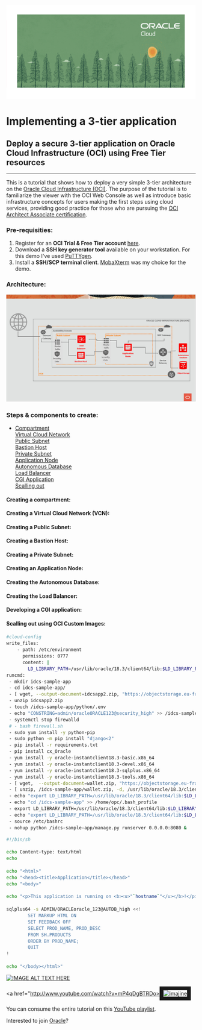 
![images](/images/banner.png)

# Implementing a 3-tier application
## Deploy a secure 3-tier application on Oracle Cloud Infrastructure (OCI) using Free Tier resources
---  
This is a tutorial that shows how to deploy a very simple 3-tier architecture on the [Oracle Cloud Infrastructure (OCI)][oci]. 
The purpose of the tutorial is to familiarize the viewer with the OCI Web Console as well as introduce basic infrastructure concepts for users making the first steps using cloud services, providing good practice for those who are pursuing the [OCI Architect Associate certification][cert]. 

### Pre-requisities:
   1. Register for an **OCI Trial & Free Tier account** [here][free].
   2. Download a **SSH key generator tool** available on your workstation. For this demo I've used [PuTTYgen][puttygen]. 
   3. Install a **SSH/SCP terminal client**. [MobaXterm][moba] was my choice for the demo. 

### Architecture:  
![images](/images/arch.png)

### Steps & components to create:  
  * [Compartment](#creating-a-compartment)  
   [Virtual Cloud Network](#creating-a-virtual-cloud-network-vcn)  
   [Public Subnet]()  
   [Bastion Host]()  
   [Private Subnet]()  
   [Application Node]()  
   [Autonomous Database]()  
   [Load Balancer]()  
   [CGI Application]()  
   [Scalling out]()  



#### Creating a compartment:  
#### Creating a Virtual Cloud Network (VCN):  
#### Creating a Public Subnet:  
#### Creating a Bastion Host:  
#### Creating a Private Subnet:  
#### Creating an Application Node:  
#### Creating the Autonomous Database:
#### Creating the Load Balancer:
#### Developing a CGI application:  
#### Scalling out using OCI Custom Images:


```bash
#cloud-config
write_files:
    - path: /etc/environment
      permissions: 0777
      content: |
        LD_LIBRARY_PATH=/usr/lib/oracle/18.3/client64/lib:$LD_LIBRARY_PATH
runcmd:
 - mkdir idcs-sample-app
 - cd idcs-sample-app/
 - [ wget, --output-document=idcsapp2.zip, "https://objectstorage.eu-frankfurt-1.oraclecloud.com/p/YCbO7RYzKscSU5uOemIGon9SOiz948NMzzO_3BV2sN4/n/frvly4ywct1p/b/security/o/idcsapp2.zip"]
 - unzip idcsapp2.zip
 - touch /idcs-sample-app/python/.env
 - echo "CONSTRING=admin/oracleORACLE123@security_high" >> /idcs-sample-app/python/.env
 - systemctl stop firewalld
 # - bash firewall.sh
 - sudo yum install -y python-pip
 - sudo python -m pip install "django<2"
 - pip install -r requirements.txt
 - pip install cx_Oracle
 - yum install -y oracle-instantclient18.3-basic.x86_64 
 - yum install -y oracle-instantclient18.3-devel.x86_64 
 - yum install -y oracle-instantclient18.3-sqlplus.x86_64
 - yum install -y oracle-instantclient18.3-tools.x86_64
 - [ wget,  --output-document=wallet.zip, "https://objectstorage.eu-frankfurt-1.oraclecloud.com/p/bEIRP-U7NiU1KgCWWPvm8JoE-sRnTZ1gLvnIAccYxCo/n/frvly4ywct1p/b/security/o/Wallet_security_3.zip", -P, /usr/lib/oracle/18.3/client64/lib/network/admin]
 - [ unzip, /idcs-sample-app/wallet.zip, -d, /usr/lib/oracle/18.3/client64/lib/network/admin/]
 - echo "export LD_LIBRARY_PATH=/usr/lib/oracle/18.3/client64/lib:$LD_LIBRARY_PATH" >>/home/opc/.bash_profile
 - echo "cd /idcs-sample-app" >> /home/opc/.bash_profile
 - export LD_LIBRARY_PATH=/usr/lib/oracle/18.3/client64/lib:$LD_LIBRARY_PATH
 - echo "export LD_LIBRARY_PATH=/usr/lib/oracle/18.3/client64/lib:$LD_LIBRARY_PATH" >>/etc/bashrc
 - source /etc/bashrc
 - nohup python /idcs-sample-app/manage.py runserver 0.0.0.0:8080 &
```

```bash
#!/bin/sh

echo Content-type: text/html
echo

echo "<html>"
echo "<head><title>Application</title></head>"
echo "<body>"

echo "<p>This application is running on <b><u>"`hostname`"</u></b>!</p>"

sqlplus64 -s ADMIN/ORACLEoracle_123@AUTDB_high <<!
        SET MARKUP HTML ON
        SET FEEDBACK OFF
        SELECT PROD_NAME, PROD_DESC
        FROM SH.PRODUCTS
        ORDER BY PROD_NAME;
        QUIT
!

echo "</body></html>"
```

[![IMAGE ALT TEXT HERE](http://img.youtube.com/vi/Czqin0UEYTQ/0.jpg)](https://www.youtube.com/watch?v=mP4qDgBTRDo&list=PLVQmt4FnJlnlJUimvlGN6iVXh1SFcD2ut&index=1)

<a href="http://www.youtube.com/watch?v=mP4qDgBTRDo><img src="http://img.youtube.com/vi/Czqin0UEYTQ/0.jpg" 
alt="imajine" width="240" height="180" border="10" /></a>

You can consume the entire tutorial on this [YouTube playlist][playlist].

Interested to join [Oracle][jd]?

[cert]: https://www.oracle.com/cloud/iaas/training/certification.html
[oci]: https://www.oracle.com/cloud/
[free]: https://www.oracle.com/cloud/free/
[puttygen]: https://www.chiark.greenend.org.uk/~sgtatham/putty/latest.html
[moba]: https://mobaxterm.mobatek.net/download-home-edition.html
[playlist]: https://www.youtube.com/watch?v=Czqin0UEYTQ&list=PLVQmt4FnJlnlJUimvlGN6iVXh1SFcD2ut&index=1
[jd]: https://www.linkedin.com/jobs/view/1566385417
